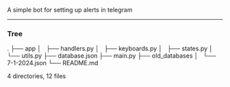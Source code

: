 A simple bot for setting up alerts in telegram

---
### Tree

.
├── app
│   ├── handlers.py
│   ├── keyboards.py
│   ├── states.py
│   └── utils.py
├── database.json
├── main.py
├── old_databases
│   └── 7-1-2024.json
└── README.md

4 directories, 12 files

